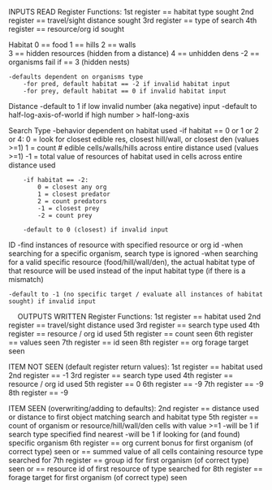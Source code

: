 INPUTS READ
Register Functions:
	1st register == habitat type sought
	2nd register == travel/sight distance sought
	3rd register == type of search
	4th register == resource/org id sought

Habitat
	0 == food
	1 == hills
	2 == walls  
	3 == hidden resources (hidden from a distance)
	4 == unhidden dens
	-2 == organisms
	fail if == 3 (hidden nests)
  
	-defaults dependent on organisms type
		-for pred, default habitat == -2 if invalid habitat input
		-for prey, default habitat == 0 if invalid habitat input

Distance
	-default to 1 if low invalid number (aka negative) input
	-default to half-log-axis-of-world if high number > half-long-axis 

Search Type
	-behavior dependent on habitat used
		-if habitat == 0 or 1 or 2 or 4: 
  			0 = look for closest edible res, closest hill/wall, or closest den (values >=1)
			1 = count # edible cells/walls/hills across entire distance used (values >=1)
			-1 = total value of resources of habitat used in cells across entire distance used

 		-if habitat == -2: 
  			0 = closest any org
			1 = closest predator
			2 = count predators
			-1 = closest prey
			-2 = count prey

		-default to 0 (closest) if invalid input

ID
	-find instances of resource with specified resource or org id
		-when searching for a specific organism, search type is ignored
	-when searching for a valid specific resource (food/hill/wall/den), the actual habitat type of that resource will be used instead of the input habitat type (if there is a mismatch)
	
	-default to -1 (no specific target / evaluate all instances of habitat sought) if invalid input
	

 
OUTPUTS WRITTEN
Register Functions:
	1st register == habitat used
	2nd register == travel/sight distance used
	3rd register == search type used
	4th register == resource / org id used
	5th register == count seen
	6th register == values seen 
	7th register == id seen
	8th register == org forage target seen

ITEM NOT SEEN (default register return values):
	1st register == habitat used
	2nd register == -1
	3rd register == search type used
	4th register == resource / org id used
	5th register == 0
	6th register == -9 
	7th register == -9
	8th register == -9

ITEM SEEN (overwriting/adding to defaults):
	2nd register == distance used or distance to first object matching search and habitat type
	5th register == count of organism or resource/hill/wall/den cells with value >=1
				-will be 1 if search type specified find nearest
				-will be 1 if looking for (and found) specific organism
	6th register == org current bonus for first organism (of correct type) seen 
			 or == summed value of all cells containing resource type searched for
	7th register == group id for first organism (of correct type) seen 
			 or == resource id of first resource of type searched for
	8th register == forage target for first organism (of correct type) seen


